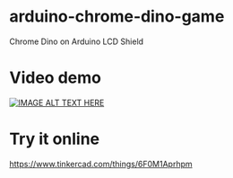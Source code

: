 # arduino-chrome-dino-game
Chrome Dino on Arduino LCD Shield

# Video demo
[![IMAGE ALT TEXT HERE](https://img.youtube.com/vi/https://youtu.be/M9xwob64vdA/0.jpg)](https://youtu.be/M9xwob64vdA)

# Try it online
https://www.tinkercad.com/things/6F0M1Aprhpm

